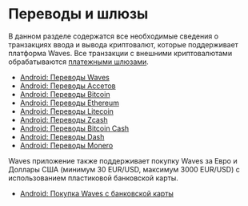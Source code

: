 # Переводы и шлюзы

В данном разделе содержатся все необходимые сведения о транзакциях ввода и вывода криптовалют, которые поддерживает платформа Waves. Все транзакции с внешними криптовалютами обрабатываются [платежными шлюзами](/waves-client/frequently-asked-questions-faq/mobile-apps/iOS/payment-gateway.md).

* [Android: Переводы Waves](transfers-and-gateways/waves-transfers.md)
* [Android: Переводы Ассетов](transfers-and-gateways/asset-transfers.md)
* [Android: Переводы Bitcoin](transfers-and-gateways/bitcoin-transfers.md)
* [Android: Переводы Ethereum](transfers-and-gateways/ethereum-transfers.md)
* [Android: Переводы Litecoin](transfers-and-gateways/litecoin-transfers.md)
* [Android: Переводы Zcash](transfers-and-gateways/zcash-transfers.md)
* [Android: Переводы Bitcoin Cash](transfers-and-gateways/bitcoin-cash-transfers.md)
* [Android: Переводы Dash](transfers-and-gateways/dash-transfers.md)
* [Android: Переводы Monero](transfers-and-gateways/monero-transfers.md)

Waves приложение также поддерживает покупку Waves за Евро и Доллары США (минимум 30 EUR/USD, максимум 3000 EUR/USD) с использованием пластиковой банковской карты.

* [Android: Покупка Waves с банковской карты](transfers-and-gateways/buying-waves-using-card.md)
